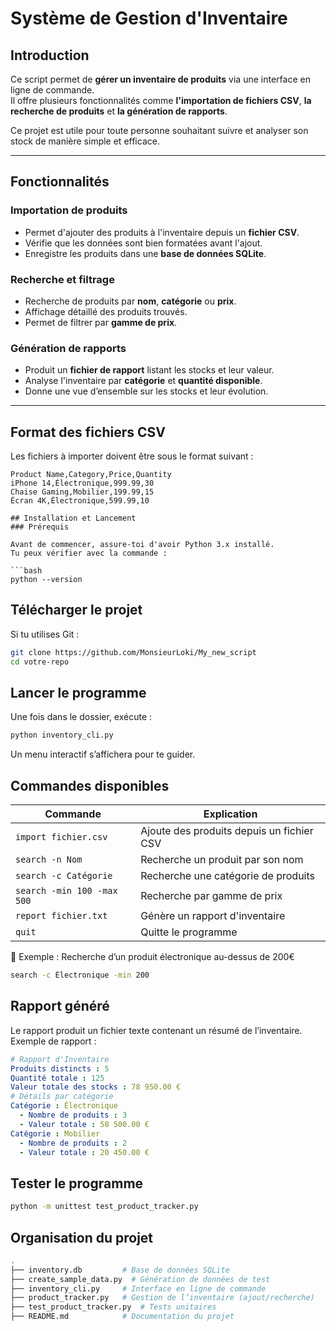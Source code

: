 # Système de Gestion d'Inventaire

## Introduction
Ce script permet de **gérer un inventaire de produits** via une interface en ligne de commande.  
Il offre plusieurs fonctionnalités comme **l'importation de fichiers CSV**, **la recherche de produits** et **la génération de rapports**.  

Ce projet est utile pour toute personne souhaitant suivre et analyser son stock de manière simple et efficace.

---

## Fonctionnalités

### Importation de produits
- Permet d'ajouter des produits à l'inventaire depuis un **fichier CSV**.
- Vérifie que les données sont bien formatées avant l'ajout.
- Enregistre les produits dans une **base de données SQLite**.

### Recherche et filtrage
- Recherche de produits par **nom**, **catégorie** ou **prix**.
- Affichage détaillé des produits trouvés.
- Permet de filtrer par **gamme de prix**.

### Génération de rapports
- Produit un **fichier de rapport** listant les stocks et leur valeur.
- Analyse l'inventaire par **catégorie** et **quantité disponible**.
- Donne une vue d’ensemble sur les stocks et leur évolution.

---

## Format des fichiers CSV

Les fichiers à importer doivent être sous le format suivant :

```csv
Product Name,Category,Price,Quantity
iPhone 14,Électronique,999.99,30
Chaise Gaming,Mobilier,199.99,15
Écran 4K,Électronique,599.99,10

## Installation et Lancement
### Prérequis

Avant de commencer, assure-toi d'avoir Python 3.x installé.
Tu peux vérifier avec la commande :

```bash
python --version
```

## Télécharger le projet

Si tu utilises Git :

```bash
git clone https://github.com/MonsieurLoki/My_new_script
cd votre-repo
```

## Lancer le programme

Une fois dans le dossier, exécute :

```bash
python inventory_cli.py
```

Un menu interactif s’affichera pour te guider.

## Commandes disponibles

| Commande                     | Explication                                      |
|------------------------------|--------------------------------------------------|
| `import fichier.csv`         | Ajoute des produits depuis un fichier CSV       |
| `search -n Nom`              | Recherche un produit par son nom                |
| `search -c Catégorie`        | Recherche une catégorie de produits             |
| `search -min 100 -max 500`   | Recherche par gamme de prix                     |
| `report fichier.txt`         | Génère un rapport d'inventaire                  |
| `quit`                       | Quitte le programme                             |

🔹 Exemple : Recherche d’un produit électronique au-dessus de 200€

```bash
search -c Électronique -min 200
```

## Rapport généré
Le rapport produit un fichier texte contenant un résumé de l’inventaire.
Exemple de rapport :

```yaml
# Rapport d'Inventaire
Produits distincts : 5
Quantité totale : 125
Valeur totale des stocks : 78 950.00 €
# Détails par catégorie
Catégorie : Électronique
  - Nombre de produits : 3
  - Valeur totale : 58 500.00 €
Catégorie : Mobilier
  - Nombre de produits : 2
  - Valeur totale : 20 450.00 €
```

## Tester le programme

```bash
python -m unittest test_product_tracker.py
```

## Organisation du projet

```bash
.
├── inventory.db         # Base de données SQLite
├── create_sample_data.py  # Génération de données de test
├── inventory_cli.py     # Interface en ligne de commande
├── product_tracker.py   # Gestion de l’inventaire (ajout/recherche)
├── test_product_tracker.py  # Tests unitaires
├── README.md            # Documentation du projet
```